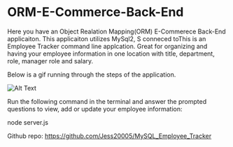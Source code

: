 # ORM-E-Commerce-Back-End

Here you have an Object Realation Mapping(ORM) E-Commerece Back-End applicaiton. This applicaiton utilizes MySql2, S conneced toThis is an Employee Tracker command line applcation. Great for organizing and having your employee information in one location with title, department, role, manager role and salary.

Below is a gif running through the steps of the application.

![Alt Text](https://media.giphy.com/media/gskYlgOjuITo8y2zak/giphy.gif)

Run the following command in the terminal and answer the prompted questions to view, add or update your employee information:

node server.js

Github repo: https://github.com/Jess20005/MySQL_Employee_Tracker

